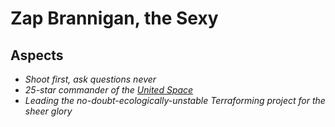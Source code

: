 # Zap Brannigan, the Sexy

## Aspects
* *Shoot first, ask questions never*
* *25-star commander of the [United Space](../Factions/UnitedSpace.md)*
* *Leading the no-doubt-ecologically-unstable Terraforming project for the sheer glory*